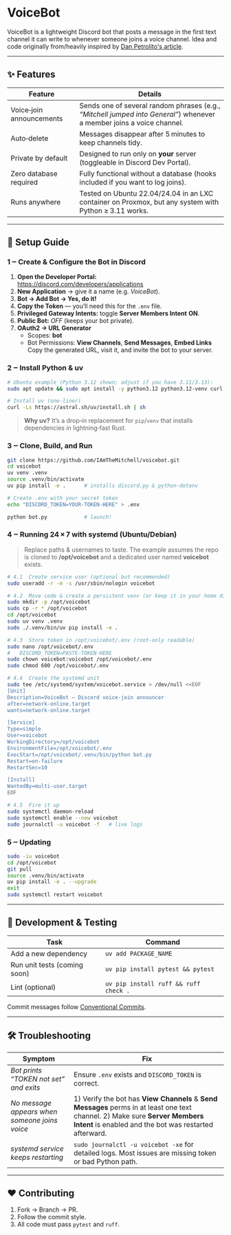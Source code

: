 # VoiceBot

VoiceBot is a lightweight Discord bot that posts a message in the first text channel it can write to whenever someone joins a voice channel. Idea and code originally from/heavily inspired by [Dan Petrolito's article](https://blog.danpetrolito.xyz/i-built-something-that-changed-my-friend-gro-social-fabric/).

---

## ✨ Features

| Feature | Details |
|---------|---------|
| Voice‑join announcements | Sends one of several random phrases (e.g., *“Mitchell jumped into General”*) whenever a member joins a voice channel. |
| Auto‑delete | Messages disappear after 5 minutes to keep channels tidy. |
| Private by default | Designed to run only on **your** server (toggleable in Discord Dev Portal). |
| Zero database required | Fully functional without a database (hooks included if you want to log joins). |
| Runs anywhere | Tested on Ubuntu 22.04/24.04 in an LXC container on Proxmox, but any system with Python ≥ 3.11 works. |

---

## 📝 Setup Guide

### 1 ‒ Create & Configure the Bot in Discord

1. **Open the Developer Portal:** <https://discord.com/developers/applications>  
2. **New Application** → give it a name (e.g. *VoiceBot*).  
3. **Bot → Add Bot → Yes, do it!**  
4. **Copy the Token** — you’ll need this for the `.env` file.  
5. **Privileged Gateway Intents:** toggle **Server Members Intent** **ON**.  
6. **Public Bot:** *OFF* (keeps your bot private).  
7. **OAuth2 → URL Generator**  
   - Scopes: **bot**  
   - Bot Permissions: **View Channels**, **Send Messages**, **Embed Links**  
   Copy the generated URL, visit it, and invite the bot to your server.

### 2 ‒ Install Python & uv

```bash
# Ubuntu example (Python 3.12 shown; adjust if you have 3.11/3.13):
sudo apt update && sudo apt install -y python3.12 python3.12-venv curl git

# Install uv (one‑liner)
curl -Ls https://astral.sh/uv/install.sh | sh
```

> **Why uv?** It’s a drop‑in replacement for `pip`/`venv` that installs dependencies in lightning‑fast Rust.

### 3 ‒ Clone, Build, and Run

```bash
git clone https://github.com/IAmTheMitchell/voicebot.git
cd voicebot
uv venv .venv
source .venv/bin/activate
uv pip install -e .      # installs discord.py & python‑dotenv

# Create .env with your secret token
echo "DISCORD_TOKEN=YOUR-TOKEN-HERE" > .env

python bot.py            # launch!
```

### 4 ‒ Running 24 × 7 with systemd (Ubuntu/Debian)

> Replace paths & usernames to taste. The example assumes the repo is cloned to **/opt/voicebot** and a dedicated user named **voicebot** exists.

```bash
# 4.1  Create service user (optional but recommended)
sudo useradd -r -m -s /usr/sbin/nologin voicebot

# 4.2  Move code & create a persistent venv (or keep it in your home directory)
sudo mkdir -p /opt/voicebot
sudo cp -r * /opt/voicebot
cd /opt/voicebot
sudo uv venv .venv
sudo ./.venv/bin/uv pip install -e .

# 4.3  Store token in /opt/voicebot/.env (root‑only readable)
sudo nano /opt/voicebot/.env
#   DISCORD_TOKEN=PASTE-TOKEN-HERE
sudo chown voicebot:voicebot /opt/voicebot/.env
sudo chmod 600 /opt/voicebot/.env

# 4.4  Create the systemd unit
sudo tee /etc/systemd/system/voicebot.service > /dev/null <<EOF
[Unit]
Description=VoiceBot — Discord voice‑join announcer
after=network-online.target
wants=network-online.target

[Service]
Type=simple
User=voicebot
WorkingDirectory=/opt/voicebot
EnvironmentFile=/opt/voicebot/.env
ExecStart=/opt/voicebot/.venv/bin/python bot.py
Restart=on-failure
RestartSec=10

[Install]
WantedBy=multi-user.target
EOF

# 4.5  Fire it up
sudo systemctl daemon-reload
sudo systemctl enable --now voicebot
sudo journalctl -u voicebot -f   # live logs
```

### 5 ‒ Updating

```bash
sudo -iu voicebot
cd /opt/voicebot
git pull
source .venv/bin/activate
uv pip install -e . --upgrade
exit
sudo systemctl restart voicebot
```

---

## 🧪 Development & Testing

| Task | Command |
|------|---------|
| Add a new dependency | `uv add PACKAGE_NAME` |
| Run unit tests (coming soon) | `uv pip install pytest && pytest` |
| Lint (optional) | `uv pip install ruff && ruff check .` |

Commit messages follow [Conventional Commits](https://www.conventionalcommits.org).

---

## 🛠 Troubleshooting

| Symptom | Fix |
|---------|-----|
| *Bot prints “TOKEN not set” and exits* | Ensure `.env` exists and `DISCORD_TOKEN` is correct. |
| *No message appears when someone joins voice* | 1) Verify the bot has **View Channels** & **Send Messages** perms in at least one text channel. 2) Make sure **Server Members Intent** is enabled and the bot was restarted afterward. |
| *systemd service keeps restarting* | `sudo journalctl -u voicebot -xe` for detailed logs. Most issues are missing token or bad Python path. |

---

## ❤️ Contributing

1. Fork → Branch → PR.  
2. Follow the commit style.  
3. All code must pass `pytest` and `ruff`.  
